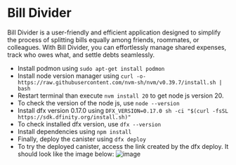 # Bill Divider

Bill Divider is a user-friendly and efficient application designed to simplify the process of splitting bills equally among friends, roommates, or colleagues. With Bill Divider, you can effortlessly manage shared expenses, track who owes what, and settle debts seamlessly.

- Install podmon using `sudo apt-get install podmon`
- Install node version manager using `curl -o- https://raw.githubusercontent.com/nvm-sh/nvm/v0.39.7/install.sh | bash`
- Restart terminal than execute `nvm install 20` to get node js version 20.
- To check the version of the node js, use `node --version`
- Install dfx version 0.17.0 using `DFX_VERSION=0.17.0 sh -ci "$(curl -fsSL https://sdk.dfinity.org/install.sh)"`
- To check installed dfx version, use `dfx --version`
- Install dependencies using `npm install`
- Finally, deploy the canister using `dfx deploy`
- To try the deployed canister, access the link created by the dfx deploy. It should look like the image below:
![image](https://github.com/dave-andrew/bill_divider/assets/109551168/6b845fea-9bce-42e7-b075-e7a14cf10bd2)

